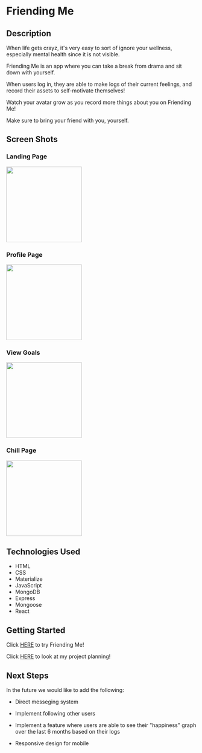 # Friending Me

## Description
When life gets crayz, it's very easy to sort of ignore your wellness, especially mental health since it is not visible. 

Friending Me is an app where you can take a break from drama and sit down with yourself. 

When users log in, they are able to make logs of their current feelings, and record their assets to self-motivate themselves! 

Watch your avatar grow as you record more things about you on Friending Me!

Make sure to bring your friend with you, yourself.

## Screen Shots

### Landing Page 
<img src="https://i.imgur.com/5i8oeRE.png" height=200px>

### Profile Page
<img src="https://i.imgur.com/nkQGvnt.png" height=200px>

### View Goals
<img src="https://i.imgur.com/dWPqtkp.png" height=200px>

### Chill Page
<img src="https://i.imgur.com/C5IZ7Ek.png" height=200px>

## Technologies Used
* HTML
* CSS
* Materialize
* JavaScript
* MongoDB
* Express
* Mongoose
* React

## Getting Started
Click 
<a href="https://timely-msj.herokuapp.com/">HERE</a>
to try Friending Me!

Click 
<a href="https://trello.com/b/xM5nnrqZ/project-4">HERE</a> 
to look at my project planning! 

## Next Steps
In the future we would like to add the following:

* Direct messeging system

* Implement following other users

* Implement a feature where users are able to see their "happiness" graph over the last 6 months based on their logs

* Responsive design for mobile
